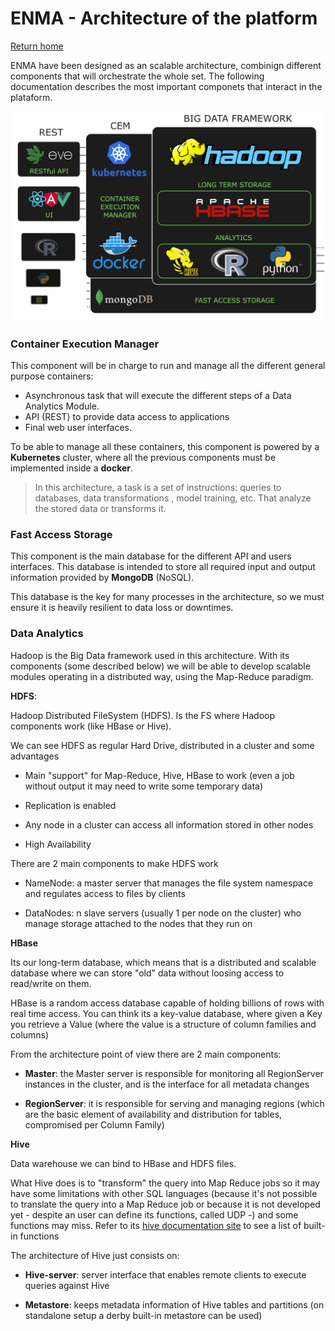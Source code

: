 # ENMA - Architecture of the platform

[Return home](../README.md)

ENMA have been designed as an scalable architecture, combinign different components that will orchestrate the whole set. The following documentation describes the most important componets that interact in the plataform.

![ENMA Architecture](../pictures/architecture.png)

### Container Execution Manager

This component will be in charge to run and manage all the different general purpose containers: 
    
- Asynchronous task that will execute the different steps of a Data Analytics Module.
- API (REST) to provide data access to applications
- Final web user interfaces.

To be able to manage all these containers, this component is powered by a **Kubernetes** cluster, where all the previous components must be implemented inside a **docker**.


> In this architecture, a task is a set of instructions: queries to databases, data transformations , model training, etc. That analyze the stored data or transforms it.


### Fast Access Storage

This component is the main database for the different API and users interfaces. This database is intended to store all required
input and output information provided by **MongoDB** (NoSQL).

This database is the key for many processes in the architecture, so we must ensure it is heavily resilient to data loss or downtimes.


### Data Analytics

Hadoop is the Big Data framework used in this architecture. With its components (some described below) we will be able to develop scalable modules operating in a distributed way, using the Map-Reduce paradigm.

**HDFS**:

Hadoop Distributed FileSystem (HDFS). Is the FS where Hadoop components work (like HBase or Hive).

We can see HDFS as regular Hard Drive, distributed in a cluster and some advantages

  - Main "support" for Map-Reduce, Hive, HBase to work (even a job without output it may need to write some temporary data)

  - Replication is enabled

  - Any node in a cluster can access all information stored in other nodes

  - High Availability

There are 2 main components to make HDFS work

- NameNode: a master server that manages the file system namespace and regulates access to files by clients

- DataNodes: n slave servers (usually 1 per node on the cluster) who manage storage attached to the nodes that they run on


**HBase**

Its our long-term database, which means that is a distributed and scalable database where we can store "old" data without loosing access to read/write on them.

HBase is a random access database capable of holding billions of rows with real time access. You can think its a key-value database, where given a Key you retrieve a Value (where the value is a structure of column families and columns)

From the architecture point of view there are 2 main components:

  - **Master**: the Master server is responsible for monitoring all RegionServer instances in the cluster, and is the interface for all metadata changes

  - **RegionServer**: it is responsible for serving and managing regions (which are the basic element of availability and distribution for tables, compromised per Column Family)


**Hive**

Data warehouse we can bind to HBase and HDFS files.

What Hive does is to "transform" the query into Map Reduce jobs so it may have some limitations with other SQL languages (because it's not possible to translate the query into a Map Reduce job or because it is not developed yet - despite an user can define its functions, called UDP -) and some functions may miss. Refer to its [hive documentation site](https://cwiki.apache.org/confluence/display/Hive/LanguageManual+UDF) to see a list of built-in functions

The architecture of Hive just consists on:

  - **Hive-server**: server interface that enables remote clients to execute queries against Hive

  - **Metastore**: keeps metadata information of Hive tables and partitions (on standalone setup a derby built-in metastore can be used)
